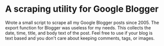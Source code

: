 # A scraping utility for Google Blogger

Wrote a small script to scrape all my Google Blogger posts since 2005. The export function for Blogger was useless for my needs. This collects the date, time, title, and body text of the post. Feel free to use if your blog is text based and you don't care about keeping comments, tags, or images.